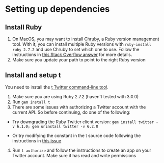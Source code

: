  
# Setting up dependencies

## Install Ruby

1. On MacOS, you may want to install [Chruby](https://github.com/postmodern/chruby), a Ruby version management tool. With it, you can install multiple Ruby versions with `ruby-install ruby 2.7.2` and use Chruby to set which one to use. Follow the instructions in [this Stack Overflow answer](https://stackoverflow.com/a/54873916/362298) for more details.
2. Make sure you update your path to point to the right Ruby version

## Install and setup t

You need to install the [t Twitter command-line tool](https://github.com/sferik/t).

1. Make sure you are using Ruby 2.7.2 (haven't tested with 3.0.0)
2. Run `gem install t`
3. There are some issues with authorizing a Twitter account with the current API. So before continuing, do one of the following:
+ Try downgrading the Ruby Twitter client version: `gem install twitter -v 6.1.0; gem uninstall twitter -v 6.2.0`
* Or try modifying the constant in the t source code following the instructions in [this issue](https://github.com/sferik/twitter/issues/878#issuecomment-349718252)
4. Run `t authorize` and follow the instructions to create an app on your Twitter account. Make sure it has read and write permissions


